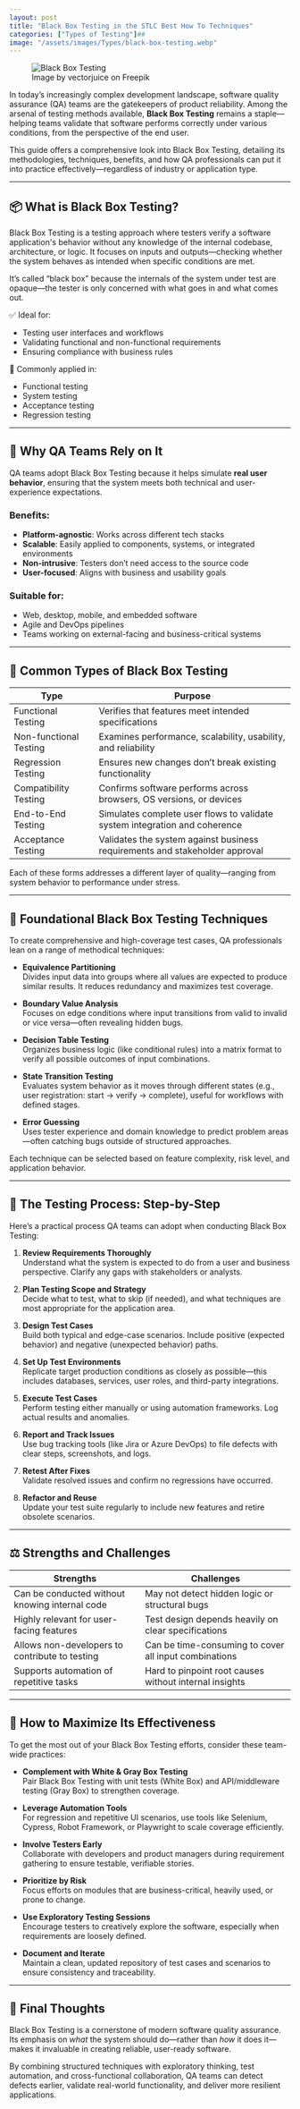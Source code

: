 ```yaml
---
layout: post
title: "Black Box Testing in the STLC Best How To Techniques"
categories: ["Types of Testing"]##
image: "/assets/images/Types/black-box-testing.webp"
---
```


<figure>
  <img src="/assets/images/Types/black-box-testing.webp" alt="Black Box Testing" />
  <figcaption>Image by vectorjuice on Freepik</figcaption>
</figure>


In today’s increasingly complex development landscape, software quality assurance (QA) teams are the gatekeepers of product reliability. Among the arsenal of testing methods available, **Black Box Testing** remains a staple—helping teams validate that software performs correctly under various conditions, from the perspective of the end user.

This guide offers a comprehensive look into Black Box Testing, detailing its methodologies, techniques, benefits, and how QA professionals can put it into practice effectively—regardless of industry or application type.

---

## 📦 What is Black Box Testing?

Black Box Testing is a testing approach where testers verify a software application's behavior without any knowledge of the internal codebase, architecture, or logic. It focuses on inputs and outputs—checking whether the system behaves as intended when specific conditions are met.

It’s called “black box” because the internals of the system under test are opaque—the tester is only concerned with what goes in and what comes out.

✅ Ideal for:
- Testing user interfaces and workflows  
- Validating functional and non-functional requirements  
- Ensuring compliance with business rules

🔁 Commonly applied in:
- Functional testing  
- System testing  
- Acceptance testing  
- Regression testing

---

## 🧪 Why QA Teams Rely on It

QA teams adopt Black Box Testing because it helps simulate **real user behavior**, ensuring that the system meets both technical and user-experience expectations.

### Benefits:
- **Platform-agnostic**: Works across different tech stacks  
- **Scalable**: Easily applied to components, systems, or integrated environments  
- **Non-intrusive**: Testers don’t need access to the source code  
- **User-focused**: Aligns with business and usability goals

### Suitable for:
- Web, desktop, mobile, and embedded software  
- Agile and DevOps pipelines  
- Teams working on external-facing and business-critical systems

---

## 🧰 Common Types of Black Box Testing

| **Type**                | **Purpose**                                                                 |
|-------------------------|------------------------------------------------------------------------------|
| Functional Testing       | Verifies that features meet intended specifications                         |
| Non-functional Testing   | Examines performance, scalability, usability, and reliability                |
| Regression Testing       | Ensures new changes don’t break existing functionality                      |
| Compatibility Testing    | Confirms software performs across browsers, OS versions, or devices         |
| End-to-End Testing       | Simulates complete user flows to validate system integration and coherence  |
| Acceptance Testing       | Validates the system against business requirements and stakeholder approval |

Each of these forms addresses a different layer of quality—ranging from system behavior to performance under stress.

---

## 🧠 Foundational Black Box Testing Techniques

To create comprehensive and high-coverage test cases, QA professionals lean on a range of methodical techniques:

- **Equivalence Partitioning**  
  Divides input data into groups where all values are expected to produce similar results. It reduces redundancy and maximizes test coverage.

- **Boundary Value Analysis**  
  Focuses on edge conditions where input transitions from valid to invalid or vice versa—often revealing hidden bugs.

- **Decision Table Testing**  
  Organizes business logic (like conditional rules) into a matrix format to verify all possible outcomes of input combinations.

- **State Transition Testing**  
  Evaluates system behavior as it moves through different states (e.g., user registration: start → verify → complete), useful for workflows with defined stages.

- **Error Guessing**  
  Uses tester experience and domain knowledge to predict problem areas—often catching bugs outside of structured approaches.

Each technique can be selected based on feature complexity, risk level, and application behavior.

---

## 🔄 The Testing Process: Step-by-Step

Here’s a practical process QA teams can adopt when conducting Black Box Testing:

1. **Review Requirements Thoroughly**  
   Understand what the system is expected to do from a user and business perspective. Clarify any gaps with stakeholders or analysts.

2. **Plan Testing Scope and Strategy**  
   Decide what to test, what to skip (if needed), and what techniques are most appropriate for the application area.

3. **Design Test Cases**  
   Build both typical and edge-case scenarios. Include positive (expected behavior) and negative (unexpected behavior) paths.

4. **Set Up Test Environments**  
   Replicate target production conditions as closely as possible—this includes databases, services, user roles, and third-party integrations.

5. **Execute Test Cases**  
   Perform testing either manually or using automation frameworks. Log actual results and anomalies.

6. **Report and Track Issues**  
   Use bug tracking tools (like Jira or Azure DevOps) to file defects with clear steps, screenshots, and logs.

7. **Retest After Fixes**  
   Validate resolved issues and confirm no regressions have occurred.

8. **Refactor and Reuse**  
   Update your test suite regularly to include new features and retire obsolete scenarios.

---

## ⚖️ Strengths and Challenges

| **Strengths**                                        | **Challenges**                                        |
|------------------------------------------------------|-------------------------------------------------------|
| Can be conducted without knowing internal code       | May not detect hidden logic or structural bugs        |
| Highly relevant for user-facing features             | Test design depends heavily on clear specifications   |
| Allows non-developers to contribute to testing       | Can be time-consuming to cover all input combinations |
| Supports automation of repetitive tasks              | Hard to pinpoint root causes without internal insights|

---

## 🧩 How to Maximize Its Effectiveness

To get the most out of your Black Box Testing efforts, consider these team-wide practices:

- **Complement with White & Gray Box Testing**  
  Pair Black Box Testing with unit tests (White Box) and API/middleware testing (Gray Box) to strengthen coverage.

- **Leverage Automation Tools**  
  For regression and repetitive UI scenarios, use tools like Selenium, Cypress, Robot Framework, or Playwright to scale coverage efficiently.

- **Involve Testers Early**  
  Collaborate with developers and product managers during requirement gathering to ensure testable, verifiable stories.

- **Prioritize by Risk**  
  Focus efforts on modules that are business-critical, heavily used, or prone to change.

- **Use Exploratory Testing Sessions**  
  Encourage testers to creatively explore the software, especially when requirements are loosely defined.

- **Document and Iterate**  
  Maintain a clean, updated repository of test cases and scenarios to ensure consistency and traceability.

---

## 🚀 Final Thoughts

Black Box Testing is a cornerstone of modern software quality assurance. Its emphasis on *what* the system should do—rather than *how* it does it—makes it invaluable in creating reliable, user-ready software.

By combining structured techniques with exploratory thinking, test automation, and cross-functional collaboration, QA teams can detect defects earlier, validate real-world functionality, and deliver more resilient applications.
